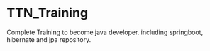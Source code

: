 # TTN_Training
Complete Training to become java developer. including springboot, hibernate and jpa repository. 
